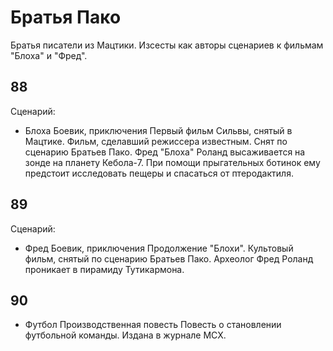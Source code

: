 # Братья Пако

Братья писатели из Мацтики. Изсесты как авторы сценариев к фильмам "Блоха" и "Фред".

## 88

Сценарий:

*   Блоха   Боевик, приключения
    Первый фильм Сильвы, снятый в Мацтике. Фильм, сделавший режиссера известным. Снят по сценарию Братьев Пако. Фред
    "Блоха" Роланд высаживается на зонде на планету Кебола-7. При помощи прыгательных ботинок ему предстоит исследовать
    пещеры и спасаться от птеродактиля.

## 89

Сценарий:

*   Фред    Боевик, приключения
    Продолжение "Блохи". Культовый фильм, снятый по сценарию Братьев Пако. Археолог Фред Роланд проникает в пирамиду
    Тутикармона.

## 90

*   Футбол  Производственная повесть
    Повесть о становлении футбольной команды. Издана в журнале МСХ.
